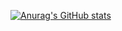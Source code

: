 [![Anurag's GitHub stats](https://github-readme-stats.vercel.app/api?username=Antenev)](https://github.com/anuraghazra/github-readme-stats)

